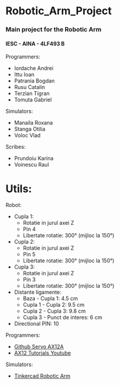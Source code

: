 # Robotic_Arm_Project
### Main project for the Robotic Arm
#### 	IESC - AINA - 4LF493 B
	
Programmers:
 - Iordache Andrei
 - Ittu Ioan
 - Patrania Bogdan
 - Rusu Catalin
 - Terzian Tigran
 - Tomuta Gabriel

Simulators:
 - Manaila Roxana
 - Stanga Otilia
 - Voloc Vlad
 
Scribes:
 - Prundoiu Karina
 - Voinescu Raul

# Utils:
Robot:
 - Cupla 1:
 	- Rotatie in jurul axei Z
	- Pin 4
	- Libertate rotatie: 300° (mijloc la 150°)
 - Cupla 2:
 	- Rotatie in jurul axei Z
	- Pin 5
	- Libertate rotatie: 300° (mijloc la 150°)
 - Cupla 3:
 	- Rotatie in jurul axei Z
	- Pin 3
	- Libertate rotatie: 300° (mijloc la 150°)
 - Distante ligamente:
 	- Baza - Cupla 1: 4.5 cm
	- Cupla 1 - Cupla 2: 9.5 cm
	- Cupla 2 - Cupla 3: 9.8 cm
	- Cupla 3 - Punct de interes: 6 cm
 - Directional PIN: 10
 
Programmers:
 - [Github Servo AX12A](https://github.com/jumejume1/AX-12A-servo-library)
 - [AX12 Tutorials Youtube](https://www.youtube.com/playlist?list=PLnZCCNiygoBOkl_U2ZPKhkiyMjctnkFQf)
 
Simulators:
 - [Tinkercad Robotic Arm](https://www.youtube.com/watch?v=fClGk_mnjMA)
